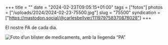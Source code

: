 +++
title = ""
date = "2024-02-23T09:05:15+01:00"
tags = ["fotos"]
photos = ["/uploads/2024/2024-02-23-75500.jpg"]
slug = "75500"
syndication = ["https://mastodon.social/@carlesbellver/111979758370878028"]
+++

El nostre PA de cada dia.

<img alt="Foto d’un blíster de medicaments, amb la llegenda “PA”" src="/uploads/2024/2024-02-23-75500.jpg">
